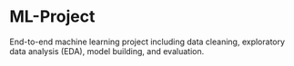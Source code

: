 # ML-Project
End-to-end machine learning project including data cleaning, exploratory data analysis (EDA), model building, and evaluation.
